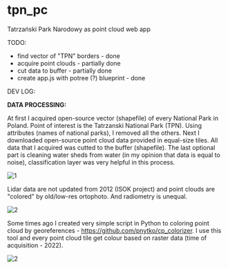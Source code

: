 # tpn_pc

Tatrzański Park Narodowy as point cloud web app

TODO:
- find vector of "TPN" borders - done
- acquire point clouds - partially done
- cut data to buffer - partially done
- create app.js with potree (?) blueprint - done

DEV LOG:

**DATA PROCESSING:**

At first I acquired open-source vector (shapefile) of every National Park in Poland. Point of interest is the Tatrzanski National Park (TPN). Using attributes (names of national parks), I removed all the others. Next I downloaded open-source point cloud data provided in equal-size tiles. All data that I acquired was cutted to the buffer (shapefile). The last optional part is cleaning water sheds from water (in my opinion that data is equal to noise), classification layer was very helpful in this process.

![1](https://user-images.githubusercontent.com/92880201/233001450-9a4995e8-b603-4f07-a313-91cf9478f346.png)

Lidar data are not updated from 2012 (ISOK project) and point clouds are "colored" by old/low-res ortophoto. And radiometry is unequal.

![2](https://user-images.githubusercontent.com/92880201/233001493-7fe2ff48-37e7-41c2-b966-1708b80d4d07.png)

Some times ago I created very simple script in Python to coloring point cloud by georeferences - https://github.com/pnytko/cp_colorizer. I use this tool and every point cloud tile get colour based on raster data (time of acquisition - 2022).

![2](https://user-images.githubusercontent.com/92880201/233451485-455e21d7-5349-4291-8dc3-29c3b60e666c.png)

